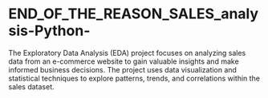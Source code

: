 # END_OF_THE_REASON_SALES_analysis-Python-
The Exploratory Data Analysis (EDA) project focuses on analyzing sales data from an e-commerce website to gain valuable insights and make informed business decisions. The project uses data visualization and statistical techniques to explore patterns, trends, and correlations within the sales dataset.
